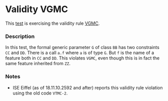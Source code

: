 # Validity VGMC

This [test](.) is exercising the validity rule [VGMC](../Readme.md).

### Description

In this test, the formal generic parameter `G` of class `BB` has two constraints `CC` and `DD`. There is a call `a.f` where `a` is of type `G`. But `f` is the name of a feature both in `CC` and `DD`. This violates `VGMC`, even though this is in fact the same feature inherited from `ZZ`.

### Notes

* ISE Eiffel (as of 18.11.10.2592 and after) reports this validity rule violation using the old code `VTMC-2`.
